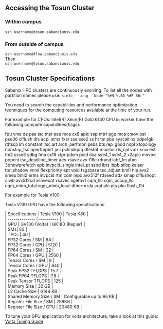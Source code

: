 ## Accessing the Tosun Cluster

### Within campus
`ssh username@tosun.sabanciuniv.edu`

### From outside of campus
`ssh username@flow.sabanciuniv.edu`  
Then  
`ssh username@tosun.sabanciuniv.edu`

## Tosun Cluster Specifications
Sabancı HPC clusters are continuously evolving. To list all the nodes with partition names please use:
`sinfo --long --Node "%#N %.6D %#P %6t"`


You need to search the capabilities and performance optimization techniques for the computing resources available at the time of your run.   

For example for CPUs:
Intel(R) Xeon(R) Gold 6140 CPU in worker have the following compute capabilities(flags):

fpu vme de pse tsc msr pae mce cx8 apic sep mtrr pge mca cmov pat pse36 clflush dts acpi mmx fxsr sse sse2 ss ht tm pbe syscall nx pdpe1gb rdtscp lm constant_tsc art arch_perfmon pebs bts rep_good nopl xtopology nonstop_tsc aperfmperf pni pclmulqdq dtes64 monitor ds_cpl vmx smx est tm2 ssse3 sdbg fma cx16 xtpr pdcm pcid dca sse4_1 sse4_2 x2apic movbe popcnt tsc_deadline_timer aes xsave avx f16c rdrand lahf_lm abm 3dnowprefetch epb invpcid_single intel_pt ssbd ibrs ibpb stibp kaiser tpr_shadow vnmi flexpriority ept vpid fsgsbase tsc_adjust bmi1 hle avx2 smep bmi2 erms invpcid rtm cqm mpx avx512f rdseed adx smap clflushopt clwb avx512cd xsaveopt xsavec xgetbv1 cqm_llc cqm_occup_llc cqm_mbm_total cqm_mbm_local dtherm ida arat pln pts pku flush_l1d  

For example for Tesla V100:

Tesla V100 GPU have the following specifications:

| Specifications | Tesla V100 | Tesla K80 |<br>
| -------------- | ---------- |           |<br>
| GPU | GV100 (Volta) | GK180 (Kepler) |<br>
| SMs| 80         | <br>
| TPCs |  40 |<br>
| FP32 Cores / SM | 64 |<br>
| FP32 Cores / GPU | 5120 |<br>
| FP64 Cores / SM | 32 |<br>
| FP64 Cores / GPU | 2560 |<br>
| Tensor Cores / SM | 8 |<br>
| Tensor Cores / GPU | 640 |<br>
| Peak FP32 TFLOPS | 15.7 |<br>
| Peak FP64 TFLOPS | 7.8 |<br>
| Peak Tensor TFLOPS | 125 |<br>
| Memory Size | 32 GB |<br>
| L2 Cache Size | 6144 KB |<br>
| Shared Memory Size / SM | Configurable up to 96 KB |<br>
| Register File Size / SM | 256KB |<br>
| Register File Size / GPU | 20480 KB | <br>

To tune your GPU application for volta architecture, take a look at this guide: [Volta Tuning Guide](https://docs.nvidia.com/cuda/volta-tuning-guide/index.html)
